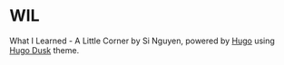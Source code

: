 # WIL
What I Learned - A Little Corner by Si Nguyen, powered by [Hugo](https://gohugo.io/) using [Hugo Dusk](https://themes.gohugo.io/hugo-dusk/) theme.
